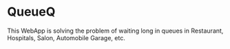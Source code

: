 # QueueQ

This WebApp is solving the problem of waiting long in queues in Restaurant, Hospitals, Salon, Automobile Garage, etc.

